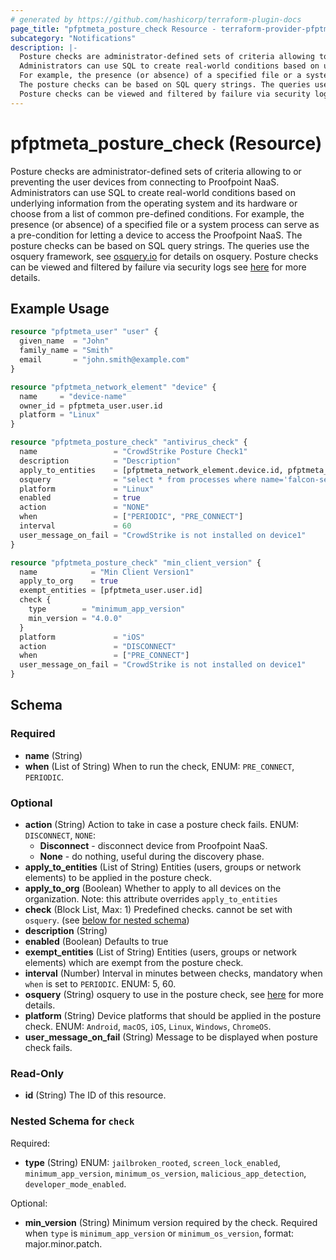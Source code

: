 ```yaml
---
# generated by https://github.com/hashicorp/terraform-plugin-docs
page_title: "pfptmeta_posture_check Resource - terraform-provider-pfptmeta"
subcategory: "Notifications"
description: |-
  Posture checks are administrator-defined sets of criteria allowing to or preventing the user devices from connecting to Proofpoint NaaS.
  Administrators can use SQL to create real-world conditions based on underlying information from the operating system and its hardware or choose from a list of common pre-defined conditions.
  For example, the presence (or absence) of a specified file or a system process can serve as a pre-condition for letting a device to access the Proofpoint NaaS.
  The posture checks can be based on SQL query strings. The queries use the osquery framework, see osquery.io https://osquery.io/ for details on osquery.
  Posture checks can be viewed and filtered by failure via security logs see here https://help.metanetworks.com/knowledgebase/posture_checks for more details.
---
```


# pfptmeta_posture_check (Resource)

Posture checks are administrator-defined sets of criteria allowing to or preventing the user devices from connecting to Proofpoint NaaS.
Administrators can use SQL to create real-world conditions based on underlying information from the operating system and its hardware or choose from a list of common pre-defined conditions.
For example, the presence (or absence) of a specified file or a system process can serve as a pre-condition for letting a device to access the Proofpoint NaaS.
The posture checks can be based on SQL query strings. The queries use the osquery framework, see [osquery.io](https://osquery.io/) for details on osquery.
Posture checks can be viewed and filtered by failure via security logs see [here](https://help.metanetworks.com/knowledgebase/posture_checks) for more details.

## Example Usage

```terraform
resource "pfptmeta_user" "user" {
  given_name  = "John"
  family_name = "Smith"
  email       = "john.smith@example.com"
}

resource "pfptmeta_network_element" "device" {
  name     = "device-name"
  owner_id = pfptmeta_user.user.id
  platform = "Linux"
}

resource "pfptmeta_posture_check" "antivirus_check" {
  name                 = "CrowdStrike Posture Check1"
  description          = "Description"
  apply_to_entities    = [pfptmeta_network_element.device.id, pfptmeta_user.user.id]
  osquery              = "select * from processes where name='falcon-sensor' and state='S';"
  platform             = "Linux"
  enabled              = true
  action               = "NONE"
  when                 = ["PERIODIC", "PRE_CONNECT"]
  interval             = 60
  user_message_on_fail = "CrowdStrike is not installed on device1"
}

resource "pfptmeta_posture_check" "min_client_version" {
  name            = "Min Client Version1"
  apply_to_org    = true
  exempt_entities = [pfptmeta_user.user.id]
  check {
    type        = "minimum_app_version"
    min_version = "4.0.0"
  }
  platform             = "iOS"
  action               = "DISCONNECT"
  when                 = ["PRE_CONNECT"]
  user_message_on_fail = "CrowdStrike is not installed on device1"
}
```

<!-- schema generated by tfplugindocs -->
## Schema

### Required

- **name** (String)
- **when** (List of String) When to run the check, ENUM: `PRE_CONNECT`, `PERIODIC`.

### Optional

- **action** (String) Action to take in case a posture check fails. ENUM: `DISCONNECT`, `NONE`:
	- **Disconnect** - disconnect device from Proofpoint NaaS.
	- **None** - do nothing, useful during the discovery phase.
- **apply_to_entities** (List of String) Entities (users, groups or network elements) to be applied in the posture check.
- **apply_to_org** (Boolean) Whether to apply to all devices on the organization. Note: this attribute overrides `apply_to_entities`
- **check** (Block List, Max: 1) Predefined checks. cannot be set with `osquery`. (see [below for nested schema](#nestedblock--check))
- **description** (String)
- **enabled** (Boolean) Defaults to true
- **exempt_entities** (List of String) Entities (users, groups or network elements) which are exempt from the posture check.
- **interval** (Number) Interval in minutes between checks, mandatory when `when` is set to `PERIODIC`. ENUM: 5, 60.
- **osquery** (String) osquery to use in the posture check, see [here](https://osquery.io/) for more details.
- **platform** (String) Device platforms that should be applied in the posture check. ENUM: `Android`, `macOS`, `iOS`, `Linux`, `Windows`, `ChromeOS`.
- **user_message_on_fail** (String) Message to be displayed when posture check fails.

### Read-Only

- **id** (String) The ID of this resource.

<a id="nestedblock--check"></a>
### Nested Schema for `check`

Required:

- **type** (String) ENUM: `jailbroken_rooted`, `screen_lock_enabled`, `minimum_app_version`, `minimum_os_version`, `malicious_app_detection`, `developer_mode_enabled`.

Optional:

- **min_version** (String) Minimum version required by the check. Required when `type` is `minimum_app_version` or `minimum_os_version`, format: major.minor.patch.
